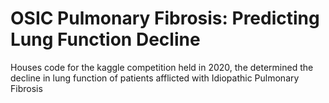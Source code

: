 # OSIC Pulmonary Fibrosis: Predicting Lung Function Decline
 Houses code for the kaggle competition held in 2020, the determined the decline in lung function of patients afflicted with Idiopathic Pulmonary Fibrosis
